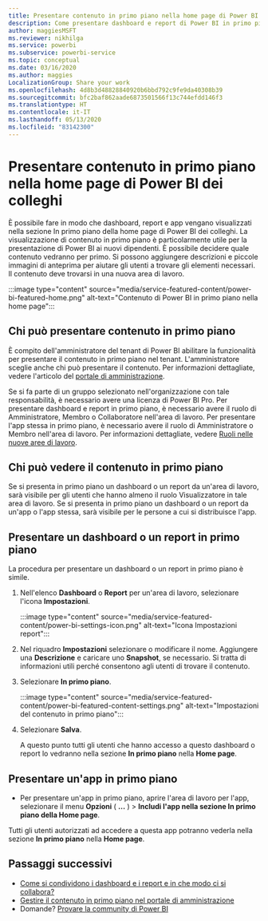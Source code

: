 ```yaml
---
title: Presentare contenuto in primo piano nella home page di Power BI dei colleghi
description: Come presentare dashboard e report di Power BI in primo piano nella home page di Power BI per i colleghi nell'organizzazione.
author: maggiesMSFT
ms.reviewer: nikhilga
ms.service: powerbi
ms.subservice: powerbi-service
ms.topic: conceptual
ms.date: 03/16/2020
ms.author: maggies
LocalizationGroup: Share your work
ms.openlocfilehash: 4d8b3d48828840920b6bbd792c9fe9da40308b39
ms.sourcegitcommit: bfc2baf862aade6873501566f13c744efdd146f3
ms.translationtype: HT
ms.contentlocale: it-IT
ms.lasthandoff: 05/13/2020
ms.locfileid: "83142300"
---
```

# <a name="feature-content-on-colleagues-power-bi-home-page"></a>Presentare contenuto in primo piano nella home page di Power BI dei colleghi

È possibile fare in modo che dashboard, report e app vengano visualizzati nella sezione In primo piano della home page di Power BI dei colleghi. La visualizzazione di contenuto in primo piano è particolarmente utile per la presentazione di Power BI ai nuovi dipendenti. È possibile decidere quale contenuto vedranno per primo. Si possono aggiungere descrizioni e piccole immagini di anteprima per aiutare gli utenti a trovare gli elementi necessari. Il contenuto deve trovarsi in una nuova area di lavoro.

:::image type="content" source="media/service-featured-content/power-bi-featured-home.png" alt-text="Contenuto di Power BI in primo piano nella home page":::

## <a name="who-can-feature-content"></a>Chi può presentare contenuto in primo piano

È compito dell'amministratore del tenant di Power BI abilitare la funzionalità per presentare il contenuto in primo piano nel tenant. L'amministratore sceglie anche chi può presentare il contenuto. Per informazioni dettagliate, vedere l'articolo del [portale di amministrazione](../admin/service-admin-portal.md#featured-content).

Se si fa parte di un gruppo selezionato nell'organizzazione con tale responsabilità, è necessario avere una licenza di Power BI Pro. Per presentare dashboard e report in primo piano, è necessario avere il ruolo di Amministratore, Membro o Collaboratore nell'area di lavoro. Per presentare l'app stessa in primo piano, è necessario avere il ruolo di Amministratore o Membro nell'area di lavoro. Per informazioni dettagliate, vedere [Ruoli nelle nuove aree di lavoro](service-new-workspaces.md#roles-in-the-new-workspaces).

## <a name="who-sees-featured-content"></a>Chi può vedere il contenuto in primo piano

Se si presenta in primo piano un dashboard o un report da un'area di lavoro, sarà visibile per gli utenti che hanno almeno il ruolo Visualizzatore in tale area di lavoro. Se si presenta in primo piano un dashboard o un report da un'app o l'app stessa, sarà visibile per le persone a cui si distribuisce l'app.

## <a name="feature-a-dashboard-or-report"></a>Presentare un dashboard o un report in primo piano

La procedura per presentare un dashboard o un report in primo piano è simile.

1. Nell'elenco **Dashboard** o **Report** per un'area di lavoro, selezionare l'icona **Impostazioni**.

    :::image type="content" source="media/service-featured-content/power-bi-settings-icon.png" alt-text="Icona Impostazioni report":::

2. Nel riquadro **Impostazioni** selezionare o modificare il nome. Aggiungere una **Descrizione** e caricare uno **Snapshot**, se necessario. Si tratta di informazioni utili perché consentono agli utenti di trovare il contenuto.

3. Selezionare **In primo piano**.

    :::image type="content" source="media/service-featured-content/power-bi-featured-content-settings.png" alt-text="Impostazioni del contenuto in primo piano":::

4. Selezionare **Salva**.

    A questo punto tutti gli utenti che hanno accesso a questo dashboard o report lo vedranno nella sezione **In primo piano** nella **Home page**.

## <a name="feature-an-app"></a>Presentare un'app in primo piano

- Per presentare un'app in primo piano, aprire l'area di lavoro per l'app, selezionare il menu **Opzioni** ( **...** ) > **Includi l'app nella sezione In primo piano della Home page**.

Tutti gli utenti autorizzati ad accedere a questa app potranno vederla nella sezione **In primo piano** nella **Home page**.

## <a name="next-steps"></a>Passaggi successivi

* [Come si condividono i dashboard e i report e in che modo ci si collabora?](../collaborate-share/service-how-to-collaborate-distribute-dashboards-reports.md)
* [Gestire il contenuto in primo piano nel portale di amministrazione](../admin/service-admin-portal.md#manage-featured-content)
* Domande? [Provare la community di Power BI](https://community.powerbi.com/)
